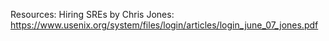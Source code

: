 Resources:
Hiring SREs by Chris Jones: https://www.usenix.org/system/files/login/articles/login_june_07_jones.pdf